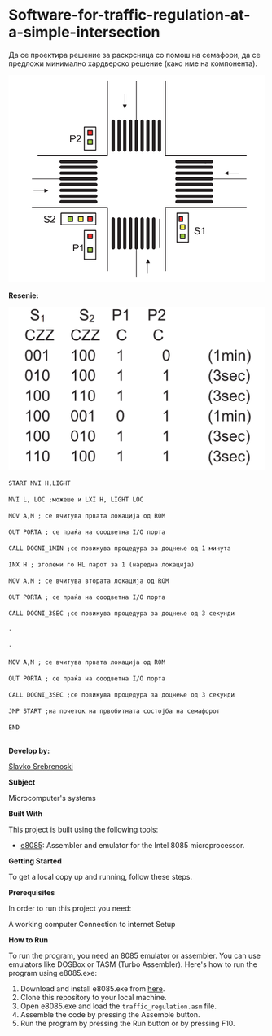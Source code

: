 # Software-for-traffic-regulation-at-a-simple-intersection

Да се проектира решение за раскрсница со помош на
семафори, да се предложи минимално хардверско решение
(како име на компонента). 

![Screenshot (1)](https://github.com/slavko444/Software-for-traffic-regulation-at-a-simple-intersection/blob/main/Traffic%20light%20lights%20and%20their%20marking.png)



**Resenie:**



![Screenshot (2)](https://github.com/slavko444/Software-for-traffic-regulation-at-a-simple-intersection/blob/main/Ligth%20logic.png)


```
START MVI H,LIGHT

MVI L, LOC ;можеше и LXI H, LIGHT LOC

MOV A,M ; се вчитува првата локација од ROM

OUT PORTA ; се праќа на соодветна I/O порта

CALL DOCNI_1MIN ;се повикува процедура за доцнење од 1 минута

INX H ; зголеми го HL парот за 1 (наредна локација)

MOV A,M ; се вчитува втората локација од ROM

OUT PORTA ; се праќа на соодветна I/O порта

CALL DOCNI_3SEC ;се повикува процедура за доцнење од 3 секунди

-

-

MOV A,M ; се вчитува првата локација од ROM

OUT PORTA ; се праќа на соодветна I/O порта

CALL DOCNI_3SEC ;се повикува процедура за доцнење од 3 секунди

JMP START ;на почеток на првобитната состојба на семафорот

END 


```
**Develop by:**

[Slavko Srebrenoski ](https://github.com/slavko444)


**Subject**

Microcomputer's systems

**Built With**

This project is built using the following tools:

- [e8085](https://emu8086-microprocessor-emulator.en.softonic.com/): Assembler and emulator for the Intel 8085 microprocessor.

**Getting Started**

To get a local copy up and running, follow these steps.

**Prerequisites**

In order to run this project you need:

A working computer
Connection to internet
Setup

**How to Run**

To run the program, you need an 8085 emulator or assembler. You can use emulators like DOSBox or TASM (Turbo Assembler). Here's how to run the program using e8085.exe:

1. Download and install e8085.exe from [here](https://emu8086-microprocessor-emulator.en.softonic.com/).
2. Clone this repository to your local machine.
3. Open e8085.exe and load the `traffic_regulation.asm` file.
4. Assemble the code by pressing the Assemble button.
5. Run the program by pressing the Run button or by pressing F10.
